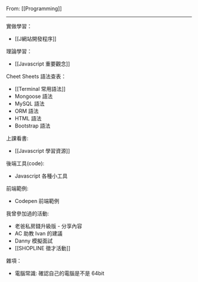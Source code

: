 From: [[Programming]]

---

實做學習：
* [[J網站開發程序]]

理論學習：
* [[Javascript 重要觀念]]

Cheet Sheets 語法查表：
* [[Terminal 常用語法]]
* Mongoose 語法
* MySQL 語法
* ORM 語法
* HTML 語法
* Bootstrap 語法


上課看書: 
* [[Javascript 學習資源]]


後端工具(code):
* Javascript 各種小工具


前端範例:
* Codepen 前端範例


我曾參加過的活動:
* 老爸私房錢升級版 - 分享內容
* AC 助教 Ivan 的建議
* Danny 模擬面試
* [[SHOPLINE 徵才活動]]


雜項：
* 電腦常識: 確認自己的電腦是不是 64bit